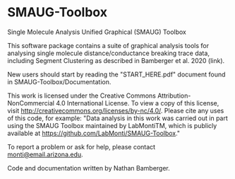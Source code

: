 # SMAUG-Toolbox
Single Molecule Analysis Unified Graphical (SMAUG) Toolbox

This software package contains a suite of graphical analysis tools for analysing single molecule distance/conductance breaking trace data, including Segment Clustering as described in Bamberger et al. 2020 (link).  

New users should start by reading the "START_HERE.pdf" document found in SMAUG-Toolbox/Documentation.  

This work is licensed under the Creative Commons Attribution-NonCommercial 4.0 International License. To view a copy of this license, visit http://creativecommons.org/licenses/by-nc/4.0/.  Please cite any uses of this code, for example:
"Data analysis in this work was carried out in part using the SMAUG Toolbox maintained by LabMontiTM, which is publicly available at https://github.com/LabMonti/SMAUG-Toolbox."

To report a problem or ask for help, please contact monti@email.arizona.edu. 

Code and documentation written by Nathan Bamberger.  
